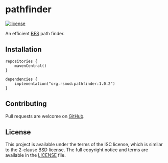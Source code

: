 # pathfinder
[![license][license-badge]][isc]

An efficient [BFS][bfs] path finder.

## Installation

```
repositories {
    mavenCentral()
}

dependencies {
    implementation("org.rsmod:pathfinder:1.0.2")
}
```

## Contributing
Pull requests are welcome on [GitHub](https://github.com/rsmod/pathfinder).

## License
This project is available under the terms of the ISC license, which is similar to the 2-clause BSD license. The full copyright notice and terms are available in the [LICENSE][license] file.

[isc]: https://opensource.org/licenses/ISC
[license]: https://github.com/rsmod/pathfinder/blob/master/LICENSE.md
[license-badge]: https://img.shields.io/badge/license-ISC-informational
[bfs]: https://en.wikipedia.org/wiki/Breadth-first_search

